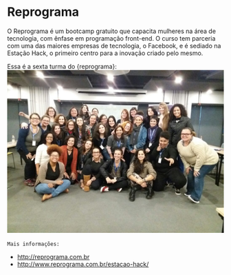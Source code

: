 # Reprograma

O Reprograma é um bootcamp gratuito que capacita mulheres na área de tecnologia, com ênfase em programação front-end. O curso tem parceria com uma das maiores empresas de tecnologia, o Facebook, e é sediado na Estação Hack, o primeiro centro para a inovação criado pelo mesmo.

Essa é a sexta turma do {reprograma}: 
    ![Reprograma](reprograma-6turma.jpg)

    Mais informações:

* http://reprograma.com.br
* http://www.reprograma.com.br/estacao-hack/